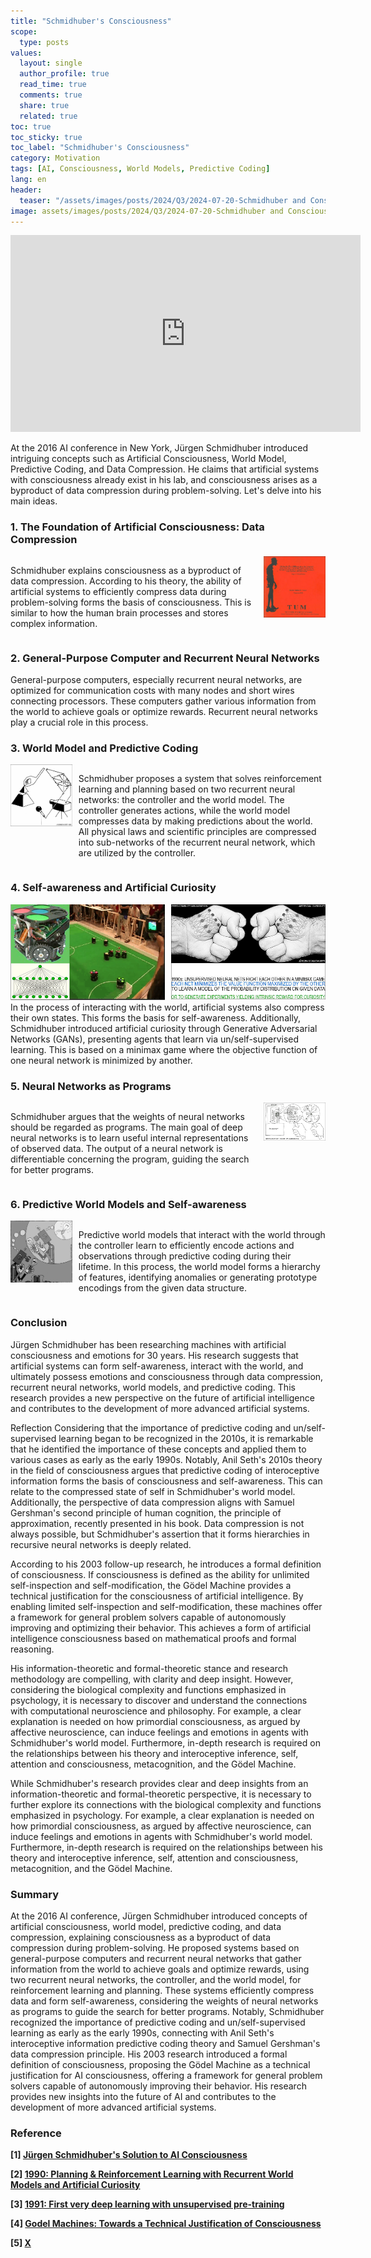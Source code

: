 ```yaml
---
title: "Schmidhuber's Consciousness"
scope:
  type: posts
values:
  layout: single
  author_profile: true
  read_time: true
  comments: true
  share: true
  related: true
toc: true
toc_sticky: true
toc_label: "Schmidhuber's Consciousness"
category: Motivation
tags: [AI, Consciousness, World Models, Predictive Coding]
lang: en
header:
  teaser: "/assets/images/posts/2024/Q3/2024-07-20-Schmidhuber and Conscious Machine/meme.jpg"
image: assets/images/posts/2024/Q3/2024-07-20-Schmidhuber and Conscious Machine/meme.jpg
---
```


<iframe width="560" height="315" src="https://www.youtube.com/embed/q4fFuZgOZn8?si=PqlGxV8uUUYBd84x" title="YouTube video player" frameborder="0" allow="accelerometer; autoplay; clipboard-write; encrypted-media; gyroscope; picture-in-picture; web-share" referrerpolicy="strict-origin-when-cross-origin" allowfullscreen></iframe>

At the 2016 AI conference in New York, Jürgen Schmidhuber introduced intriguing concepts such as Artificial Consciousness, World Model, Predictive Coding, and Data Compression. He claims that artificial systems with consciousness already exist in his lab, and consciousness arises as a byproduct of data compression during problem-solving. Let's delve into his main ideas.

### 1. The Foundation of Artificial Consciousness: Data Compression

<div style="display: flex;">
  <div style="flex: 8; padding-right: 10px;">
    <p>
      Schmidhuber explains consciousness as a byproduct of data compression. According to his theory, the ability of artificial systems to efficiently compress data during problem-solving forms the basis of consciousness. This is similar to how the human brain processes and stores complex information.
    </p>
  </div>
  <div style="flex: 2;">
    <img src="/assets/images/posts/2024/Q3/2024-07-20-Schmidhuber and Conscious Machine/Untitled.png" alt="Schmidhuber's Thesis" style="width: 100%;">
  </div>
</div>

### 2. General-Purpose Computer and Recurrent Neural Networks

General-purpose computers, especially recurrent neural networks, are optimized for communication costs with many nodes and short wires connecting processors. These computers gather various information from the world to achieve goals or optimize rewards. Recurrent neural networks play a crucial role in this process.

### 3. World Model and Predictive Coding

<div style="display: flex;">
  <div style="flex: 2;">
    <img src="/assets/images/posts/2024/Q3/2024-07-20-Schmidhuber and Conscious Machine/Untitled 1.png" alt="World Model + RL" style="width: 100%;">
  </div>
  <div style="flex: 8; padding-left: 10px;">
    <p>
      Schmidhuber proposes a system that solves reinforcement learning and planning based on two recurrent neural networks: the controller and the world model. The controller generates actions, while the world model compresses data by making predictions about the world. All physical laws and scientific principles are compressed into sub-networks of the recurrent neural network, which are utilized by the controller.
    </p>
  </div>
</div>

### 4. Self-awareness and Artificial Curiosity

<div style="display: flex;">
  <div style="flex: 1;">
    <img src="/assets/images/posts/2024/Q3/2024-07-20-Schmidhuber and Conscious Machine/Untitled 2.png" alt="Robotics Application" style="width: 100%;">
  </div>
  <div style="flex: 1; padding-left: 10px;">
    <img src="/assets/images/posts/2024/Q3/2024-07-20-Schmidhuber and Conscious Machine/Untitled 3.png" alt="GAN" style="width: 100%;">
  </div>
</div>
In the process of interacting with the world, artificial systems also compress their own states. This forms the basis for self-awareness. Additionally, Schmidhuber introduced artificial curiosity through Generative Adversarial Networks (GANs), presenting agents that learn via un/self-supervised learning. This is based on a minimax game where the objective function of one neural network is minimized by another.

### 5. Neural Networks as Programs

<div style="display: flex;">
  <div style="flex: 8; padding-right: 10px;">
    <p>
      Schmidhuber argues that the weights of neural networks should be regarded as programs. The main goal of deep neural networks is to learn useful internal representations of observed data. The output of a neural network is differentiable concerning the program, guiding the search for better programs.
    </p>
  </div>
  <div style="flex: 2;">
    <img src="/assets/images/posts/2024/Q3/2024-07-20-Schmidhuber and Conscious Machine/Untitled 4.png" alt="Neural Economy" style="width: 100%;">
  </div>
</div>

### 6. Predictive World Models and Self-awareness

<div style="display: flex;">
  <div style="flex: 2;">
    <img src="/assets/images/posts/2024/Q3/2024-07-20-Schmidhuber and Conscious Machine/Untitled 5.png" alt="On Consciousness" style="width: 100%;">
  </div>
  <div style="flex: 8; padding-left: 10px;">
    <p>
      Predictive world models that interact with the world through the controller learn to efficiently encode actions and observations through predictive coding during their lifetime. In this process, the world model forms a hierarchy of features, identifying anomalies or generating prototype encodings from the given data structure.
    </p>
  </div>
</div>

### Conclusion

Jürgen Schmidhuber has been researching machines with artificial consciousness and emotions for 30 years. His research suggests that artificial systems can form self-awareness, interact with the world, and ultimately possess emotions and consciousness through data compression, recurrent neural networks, world models, and predictive coding. This research provides a new perspective on the future of artificial intelligence and contributes to the development of more advanced artificial systems.

Reflection
Considering that the importance of predictive coding and un/self-supervised learning began to be recognized in the 2010s, it is remarkable that he identified the importance of these concepts and applied them to various cases as early as the early 1990s. Notably, Anil Seth's 2010s theory in the field of consciousness argues that predictive coding of interoceptive information forms the basis of consciousness and self-awareness. This can relate to the compressed state of self in Schmidhuber's world model. Additionally, the perspective of data compression aligns with Samuel Gershman's second principle of human cognition, the principle of approximation, recently presented in his book. Data compression is not always possible, but Schmidhuber's assertion that it forms hierarchies in recursive neural networks is deeply related.

According to his 2003 follow-up research, he introduces a formal definition of consciousness. If consciousness is defined as the ability for unlimited self-inspection and self-modification, the Gödel Machine provides a technical justification for the consciousness of artificial intelligence. By enabling limited self-inspection and self-modification, these machines offer a framework for general problem solvers capable of autonomously improving and optimizing their behavior. This achieves a form of artificial intelligence consciousness based on mathematical proofs and formal reasoning.

His information-theoretic and formal-theoretic stance and research methodology are compelling, with clarity and deep insight. However, considering the biological complexity and functions emphasized in psychology, it is necessary to discover and understand the connections with computational neuroscience and philosophy. For example, a clear explanation is needed on how primordial consciousness, as argued by affective neuroscience, can induce feelings and emotions in agents with Schmidhuber's world model. Furthermore, in-depth research is required on the relationships between his theory and interoceptive inference, self, attention and consciousness, metacognition, and the Gödel Machine.

While Schmidhuber's research provides clear and deep insights from an information-theoretic and formal-theoretic perspective, it is necessary to further explore its connections with the biological complexity and functions emphasized in psychology. For example, a clear explanation is needed on how primordial consciousness, as argued by affective neuroscience, can induce feelings and emotions in agents with Schmidhuber's world model. Furthermore, in-depth research is required on the relationships between his theory and interoceptive inference, self, attention and consciousness, metacognition, and the Gödel Machine.

### Summary

At the 2016 AI conference, Jürgen Schmidhuber introduced concepts of artificial consciousness, world model, predictive coding, and data compression, explaining consciousness as a byproduct of data compression during problem-solving. He proposed systems based on general-purpose computers and recurrent neural networks that gather information from the world to achieve goals and optimize rewards, using two recurrent neural networks, the controller, and the world model, for reinforcement learning and planning. These systems efficiently compress data and form self-awareness, considering the weights of neural networks as programs to guide the search for better programs. Notably, Schmidhuber recognized the importance of predictive coding and un/self-supervised learning as early as the early 1990s, connecting with Anil Seth's interoceptive information predictive coding theory and Samuel Gershman's data compression principle. His 2003 research introduced a formal definition of consciousness, proposing the Gödel Machine as a technical justification for AI consciousness, offering a framework for general problem solvers capable of autonomously improving their behavior. His research provides new insights into the future of AI and contributes to the development of more advanced artificial systems.

### Reference

**[1] [Jürgen Schmidhuber's Solution to AI Consciousness](https://youtu.be/q4fFuZgOZn8?si=yJkWs44y-QBFlKN2)**

**[2] [1990: Planning & Reinforcement Learning with Recurrent World Models and Artificial Curiosity](https://people.idsia.ch/~juergen/world-models-planning-curiosity-fki-1990.html)**

**[3] [1991: First very deep learning with unsupervised pre-training](https://people.idsia.ch/~juergen/very-deep-learning-1991.html)**

**[4] [Godel Machines: Towards a Technical Justification of Consciousness](https://mediatum.ub.tum.de/doc/1290203/document.pdf)**

**[5] [X](https://x.com/SchmidhuberAI/status/1765769164709371978)**
